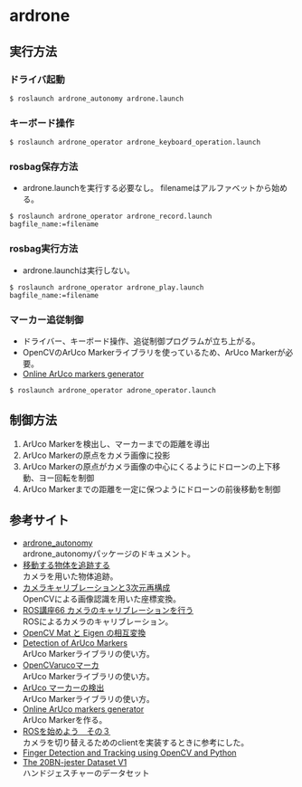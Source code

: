 # ardrone  
## 実行方法
### ドライバ起動
```
$ roslaunch ardrone_autonomy ardrone.launch
```
### キーボード操作
```
$ roslaunch ardrone_operator ardrone_keyboard_operation.launch
```
### rosbag保存方法
- ardrone.launchを実行する必要なし。
filenameはアルファベットから始める。
```
$ roslaunch ardrone_operator ardrone_record.launch bagfile_name:=filename
```
### rosbag実行方法
- ardrone.launchは実行しない。
```
$ roslaunch ardrone_operator ardrone_play.launch bagfile_name:=filename
```
### マーカー追従制御
- ドライバー、キーボード操作、追従制御プログラムが立ち上がる。
- OpenCVのArUco Markerライブラリを使っているため、ArUco Markerが必要。
- [Online ArUco markers generator](https://www.google.com/search?q=aruco+create+marker&oq=aruco+create+&aqs=chrome.1.69i57j0l7.5733j0j7&sourceid=chrome&ie=UTF-8)
```
$ roslaunch ardrone_operator adrone_operator.launch
```

## 制御方法
1. ArUco Markerを検出し、マーカーまでの距離を導出
2. ArUco Markerの原点をカメラ画像に投影
3. ArUco Markerの原点がカメラ画像の中心にくるようにドローンの上下移動、ヨー回転を制御
4. ArUco Markerまでの距離を一定に保つようにドローンの前後移動を制御

## 参考サイト
- [ardrone_autonomy](https://ardrone-autonomy.readthedocs.io/en/latest/)  
ardrone_autonomyパッケージのドキュメント。
- [移動する物体を追跡する](https://cvtech.cc/tracking/)  
カメラを用いた物体追跡。
- [カメラキャリブレーションと3次元再構成](http://opencv.jp/opencv-2svn/cpp/camera_calibration_and_3d_reconstruction.html#cv-solvepnp)  
OpenCVによる画像認識を用いた座標変換。
- [ROS講座66 カメラのキャリブレーションを行う](https://qiita.com/srs/items/416aa78f2c679ddb7c52)  
ROSによるカメラのキャリブレーション。
- [OpenCV Mat と Eigen の相互変換](http://dronevisionml.blogspot.com/2015/07/opencv-mat-eigen.html)  
- [Detection of ArUco Markers](https://docs.opencv.org/3.2.0/d5/dae/tutorial_aruco_detection.html)  
ArUco Markerライブラリの使い方。
- [OpenCVarucoマーカ](https://seesaawiki.jp/asama-yaya/d/OpenCVaruco%A5%DE%A1%BC%A5%AB)  
ArUco Markerライブラリの使い方。
- [ArUco マーカーの検出](https://qiita.com/mkisono/items/cfdb9b74e41fae2f59d0)  
ArUco Markerライブラリの使い方。
- [Online ArUco markers generator](https://www.google.com/search?q=aruco+create+marker&oq=aruco+create+&aqs=chrome.1.69i57j0l7.5733j0j7&sourceid=chrome&ie=UTF-8)  
ArUco Markerを作る。
- [ROSを始めよう　その３](https://qiita.com/hagi-suke/items/9158a2770db65ea3d4d0)  
カメラを切り替えるためのclientを実装するときに参考にした。
- [Finger Detection and Tracking using OpenCV and Python](https://github.com/amarlearning/Finger-Detection-and-Tracking)  
- [The 20BN-jester Dataset V1](https://20bn.com/datasets/jester/v1)  
ハンドジェスチャーのデータセット